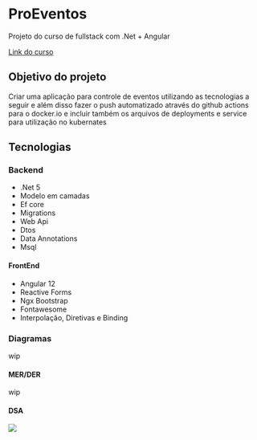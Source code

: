 # ProEventos

Projeto do curso de fullstack com .Net + Angular

[Link do curso](https://www.udemy.com/course/angular-dotnetcore-efcore/)

## Objetivo do projeto

Criar uma aplicação para controle de eventos utilizando as tecnologias a seguir e além disso fazer o push automatizado através do github actions para o docker.io e incluir também os arquivos de deployments e service para utilização no kubernates

## Tecnologias

### Backend

- .Net 5
- Modelo em camadas
- Ef core
- Migrations
- Web Api
- Dtos
- Data Annotations
- Msql

#### FrontEnd

- Angular 12
- Reactive Forms
- Ngx Bootstrap
- Fontawesome
- Interpolação, Diretivas e Binding

### Diagramas

wip

#### MER/DER

wip

#### DSA

<img src="https://user-images.githubusercontent.com/24505963/138284656-06337e31-449d-4f02-830c-1e3776954a2a.png" widght="150">
